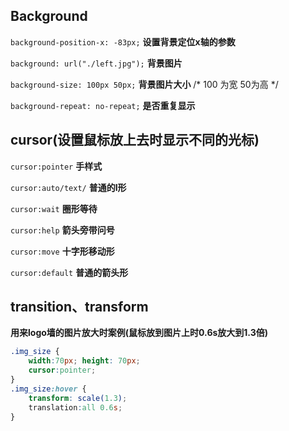 ## Background
`background-position-x: -83px;` **设置背景定位x轴的参数**

`background: url("./left.jpg");` **背景图片**

`background-size: 100px 50px;`   **背景图片大小** /* 100 为宽    50为高 */

`background-repeat: no-repeat;`  **是否重复显示**

## cursor(设置鼠标放上去时显示不同的光标)
`cursor:pointer` **手样式**

`cursor:auto/text/`    **普通的I形**

`cursor:wait`    **圈形等待**

`cursor:help`    **箭头旁带问号**

`cursor:move`    **十字形移动形**

`cursor:default` **普通的箭头形**

## transition、transform
**用来logo墙的图片放大时案例(鼠标放到图片上时0.6s放大到1.3倍)**
```css
.img_size {
    width:70px; height: 70px;
    cursor:pointer;
}
.img_size:hover {
    transform: scale(1.3);
    translation:all 0.6s;
}
```
